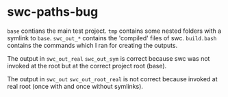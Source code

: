 # swc-paths-bug

`base` contians the main test project.
`tmp` contains some nested folders with a symlink to `base`.
`swc_out_*` contains the 'compiled' files of swc.
`build.bash` contains the commands which I ran for creating the outputs.

The output in `swc_out_real` `swc_out_sym` is correct because swc was not invoked at the root but at the correct project root (base).

The output in `swc_out` `swc_out_root_real` is not correct because invoked at real root (once with and once without symlinks).
